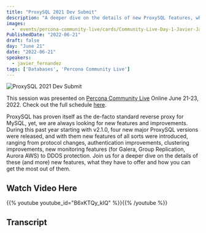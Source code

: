 ```yaml
---
title: "ProxySQL 2021 Dev Submit"
description: "A deeper dive on the details of new ProxySQL features, what they have to offer and how you can get the most out of them."
images:
  -  events/percona-community-live/cards/Community-Live-Day-1-Javier-Jaramago.jpg
PublishedDate: "2022-06-21"
draft: false
day: "June 21"
date: "2022-06-21"
speakers:
  - javier_fernandez
tags: ['Databases', 'Percona Community Live']
---
```


![ProxySQL 2021 Dev Submit](events/percona-community-live/cards/community-Live-Day-1-Javier-Jaramago.jpg)


This session was presented on [Percona Community Live](/events/percona-community-live-2022/) Online June 21-23, 2022. Check out the full schedule [here](/events/percona-community-live-2022/).

ProxySQL has proven itself as the de-facto standard reverse proxy for MySQL, yet, we are always looking for new features and improvements. During this past year starting with v2.1.0, four new major ProxySQL versions were released, and with them new features of all sorts were introduced, ranging from protocol changes, authentication improvements, clustering improvements, new monitoring features (for Galera, Group Replication, Aurora AWS) to DDOS protection. Join us for a deeper dive on the details of these (and more) new features, what they have to offer and how you can get the most out of them.


## Watch Video Here

{{% youtube youtube_id="B6xKTQy_kIQ" %}}{{% /youtube %}}

## Transcript

